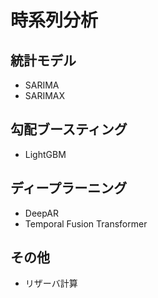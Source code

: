 # 時系列分析
## 統計モデル
* SARIMA
* SARIMAX

## 勾配ブースティング
* LightGBM

## ディープラーニング
* DeepAR
* Temporal Fusion Transformer

## その他
* リザーバ計算